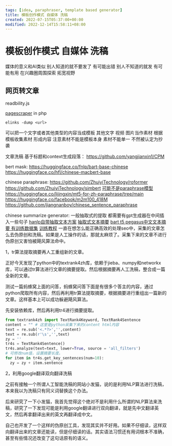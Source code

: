```yaml
---
tags: [idea, paraphraser, template based generator]
title: 模板创作模式 自媒体 洗稿
created: 2022-07-15T05:37:00+00:00
modified: 2022-12-14T15:58:11+08:00
---
```


# 模板创作模式 自媒体 洗稿

媒体的意义和AI类似 别人知道的就不要发了 有可能出错 别人不知道的就发 有可能有用 在兴趣圈周围探索 拓宽视野

## 网页转文章

readbility.js

[pagescraper](https://github.com/Nixes/PageScraper) in php

`elinks -dump <url>`

可以把一个文字或者其他类型的内容当成模板 其他文字 视频 图片当作素材 根据模板收集素材 形成内容 注意素材不能是模板本身 素材不能单一 不然被认定为抄袭

文章洗稿 基于标题和context生成段落：
https://github.com/yangjianxin1/CPM

bert mask:
https://huggingface.co/fnlp/bart-base-chinese
https://huggingface.co/hfl/chinese-macbert-base

chinese paraphrase:
https://github.com/ZhuiyiTechnology/roformer
https://github.com/ZhuiyiTechnology/simbert
[可能不是paraphrase模型](https://github.com/ZhuiyiTechnology/WoBERT)
https://huggingface.co/lijingxin/mt5-for-zh-paraphrase/tree/main
https://huggingface.co/facebook/m2m100_418M
https://github.com/jiangnanboy/chinese_sentence_paraphrase

chinese summarize generator:
一般抽取式的提取 都需要有gpt生成器在中间插入一些句子
[hanlp自带抽取文本方案](https://blog.csdn.net/Thefreelittle/article/details/121342813)
[抽取式文本摘要](https://www.bbsmax.com/A/pRdB0nQGJn/)
[bart t5 pegasus中文文本摘要 有训练数据集](https://github.com/downw/summrization) [训练教程](https://blog.csdn.net/weixin_43718786/article/details/119741580)
一直在想怎么能正确高效的处理seo中，采集的文章怎么去伪原创和洗稿。如果是人工操作的话，那就太麻烦了。采集下来的文章不进行伪原创又害怕被飓风算法命中。

1，tr算法提取摘要再人工重组新的文章。

正好今天发现了python中的textrank4zh库，依赖于jieba、numpy和networkx库，可以通过tr算法进行文章的摘要提取。然后根据摘要再人工洗稿，整合成一篇全新的文章。

测试一篇蚂蜂窝上面的问答，蚂蜂窝问答下面是有很多个答主的内容，通过python爬取所有内容，然后再利用tr算法提取摘要，根据摘要进行重组出一篇新的文章。这样基本上可以成功躲避飓风算法。

先安装依赖库，然后再利用tr4进行摘要提取。

```python
from textrank4zh import TextRank4Keyword, TextRank4Sentence
content = "" # 这里是python采集下来的content html内容
text = re.sub('<.*?>','',content)
text = re.sub(r'\s','',text)
zy = ''
tr4s = TextRank4Sentence()
tr4s.analyze(text=text, lower=True, source = 'all_filters')
# 可修改num值，设置摘要长度。
for item in tr4s.get_key_sentences(num=10): 
  zy = zy + item.sentence
```

2，利用google翻译双向翻译洗稿

之前有接触一个所谓人工智能洗稿的网站小发猫，说的是利用NLP算法进行洗稿，本来我以为洗稿只有同义词替换这个办法。

后来研究了一下小发猫，我首先觉得这个绝对不是利用什么所谓的NLP算法来洗稿，研究了一下发现可能是利用google翻译进行双向翻译，就是先中文翻译英文，然后再拿翻译出来的英文再翻译成中文。

自己也开发了一个这样的伪原创工具，发现其实并不好用。如果不仔细读，这样双向翻译出来的文章还能读，但是仔细读的话。其实语法习惯还有用词根本不准确，甚至有些情况还改变了这句话原有的语义。
